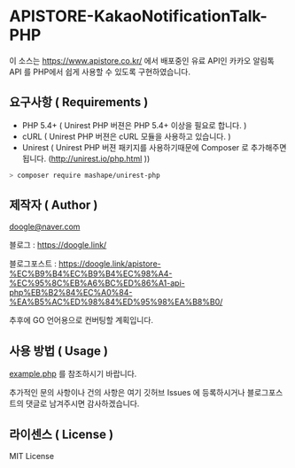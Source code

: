 # APISTORE-KakaoNotificationTalk-PHP
이 소스는 https://www.apistore.co.kr/ 에서 배포중인 유료 API인 카카오 알림톡 API 를 PHP에서 쉽게 사용할 수 있도록 구현하였습니다.


## 요구사항 ( Requirements )

* PHP 5.4+ ( Unirest PHP 버젼은 PHP 5.4+ 이상을 필요로 합니다. )
* cURL ( Unirest PHP 버젼은 cURL 모듈을 사용하고 있습니다. )
* Unirest ( Unirest PHP 버젼 패키지를 사용하기때문에 Composer 로 추가해주면 됩니다. (http://unirest.io/php.html ))

```sh
> composer require mashape/unirest-php
```

## 제작자 ( Author )

doogle@naver.com

블로그 : https://doogle.link/

블로그포스트 : https://doogle.link/apistore-%EC%B9%B4%EC%B9%B4%EC%98%A4-%EC%95%8C%EB%A6%BC%ED%86%A1-api-php%EB%B2%84%EC%A0%84-%EA%B5%AC%ED%98%84%ED%95%98%EA%B8%B0/

추후에 GO 언어용으로 컨버팅할 계획입니다.


## 사용 방법 ( Usage )

[example.php](https://github.com/dooglegh/APIStore-KakaoNotificationTalk-PHP/blob/master/example.php) 를 참조하시기 바랍니다.

추가적인 문의 사항이나 건의 사항은 여기 깃허브 Issues 에 등록하시거나 블로그포스트의 댓글로 남겨주시면 감사하겠습니다.


## 라이센스 ( License )

MIT License
